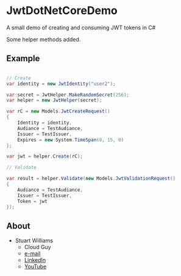 # JwtDotNetCoreDemo

A small demo of creating and consuming JWT tokens in C#

Some helper methods added.

## Example

```csharp

// Create 
var identity = new JwtIdentity("user2");

var secret = JwtHelper.MakeRandomSecret(256);
var helper = new JwtHelper(secret);

var rC = new Models.JwtCreateRequest()
{
	Identity = identity,
	Audiance = TestAudiance,
	Issuer = TestIssuer,
	Expires = new System.TimeSpan(0, 15, 0)
};

var jwt = helper.Create(rC);

// Validate

var result = helper.Validate(new Models.JwtValidationRequest()
{
	Audiance = TestAudiance,
	Issuer = TestIssuer,
	Token = jwt
});
```


## About

* Stuart Williams
   * Cloud Guy
   * [e-mail](stuartw@magenic.com)
   * [LinkedIn](http://lnkd.in/P35kVT)
   * [YouTube](https://www.youtube.com/user/spookdejur1962/videos)